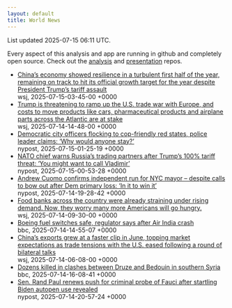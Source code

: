 ```yaml
---
layout: default
title: World News
---
```


<div markdown="0">
<div class="byline small text-muted">List updated <span class="datetime">2025-07-15 06:11 UTC</span>.</div>

<p>Every aspect of this analysis and app are running in github and completely open source. Check out the <a href="https://github.com/Castro-Media/Analysis">analysis</a> and <a href="https://github.com/Castro-Media/TopStoryReview.com">presentation</a> repos.</p>
<ul>
<li><a href='https://www.wsj.com/world/china/chinas-economy-slows-in-line-with-expectations-1c34e51f'>China&#8217;s economy showed resilience in a turbulent first half of the year, remaining on track to hit its official growth target for the year despite President Trump&#8217;s tariff assault</a><div class='byline small text-muted'>wsj, <span class="datetime">2025-07-15-03-45-00 +0000</span></div></li>
<li><a href='https://www.wsj.com/economy/trade/european-union-exports-tariffs-explained-64acab19'>Trump is threatening to ramp up the U.S. trade war with Europe, and costs to move products like cars, pharmaceutical products and airplane parts across the Atlantic are at stake</a><div class='byline small text-muted'>wsj, <span class="datetime">2025-07-14-14-48-00 +0000</span></div></li>
<li><a href='https://nypost.com/2025/07/14/us-news/blue-city-officers-flocking-to-cop-friendly-red-states/'>Democratic city officers flocking to cop-friendly red states, police leader claims: &#8216;Why would anyone stay?&#8217;</a><div class='byline small text-muted'>nypost, <span class="datetime">2025-07-15-01-25-19 +0000</span></div></li>
<li><a href='https://nypost.com/2025/07/14/us-news/nato-chief-warns-russias-trading-partners-after-trumps-100-tariff-threat/'>NATO chief warns Russia&#8217;s trading partners after Trump&#8217;s 100% tariff threat: &#8216;You might want to call Vladimir&#8217;</a><div class='byline small text-muted'>nypost, <span class="datetime">2025-07-15-00-53-28 +0000</span></div></li>
<li><a href='https://nypost.com/2025/07/14/us-news/andrew-cuomo-confirms-independent-run-for-nyc-mayor/'>Andrew Cuomo confirms independent run for NYC mayor &#8211; despite calls to bow out after Dem primary loss: &#8216;In it to win it&#8217;</a><div class='byline small text-muted'>nypost, <span class="datetime">2025-07-14-19-28-42 +0000</span></div></li>
<li><a href='https://www.wsj.com/economy/food-banks-are-running-out-of-food-exactly-when-more-americans-will-need-them-b6f4d784'>Food banks across the country were already straining under rising demand. Now, they worry many more Americans will go hungry.</a><div class='byline small text-muted'>wsj, <span class="datetime">2025-07-14-09-30-00 +0000</span></div></li>
<li><a href='https://www.bbc.com/news/articles/ce9xpgnx3vdo'>Boeing fuel switches safe, regulator says after Air India crash</a><div class='byline small text-muted'>bbc, <span class="datetime">2025-07-14-14-55-07 +0000</span></div></li>
<li><a href='https://www.wsj.com/economy/trade/chinas-exports-beat-expectations-in-boost-for-economy-a75f43a5'>China&#8217;s exports grew at a faster clip in June, topping market expectations as trade tensions with the U.S. eased following a round of bilateral talks</a><div class='byline small text-muted'>wsj, <span class="datetime">2025-07-14-06-08-00 +0000</span></div></li>
<li><a href='https://www.bbc.com/news/articles/cgmwp70pwmyo'>Dozens killed in clashes between Druze and Bedouin in southern Syria</a><div class='byline small text-muted'>bbc, <span class="datetime">2025-07-14-16-08-41 +0000</span></div></li>
<li><a href='https://nypost.com/2025/07/14/us-news/sen-rand-paul-renews-push-for-criminal-probe-of-fauci-after-startling-biden-autopen-use-revealed/'>Sen. Rand Paul renews push for criminal probe of Fauci after startling Biden autopen use revealed</a><div class='byline small text-muted'>nypost, <span class="datetime">2025-07-14-20-57-24 +0000</span></div></li>
</ul>
</div>
